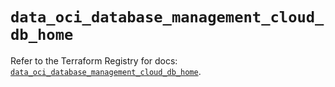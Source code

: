 # `data_oci_database_management_cloud_db_home`

Refer to the Terraform Registry for docs: [`data_oci_database_management_cloud_db_home`](https://registry.terraform.io/providers/hashicorp/oci/7.19.0/docs/data-sources/database_management_cloud_db_home).
